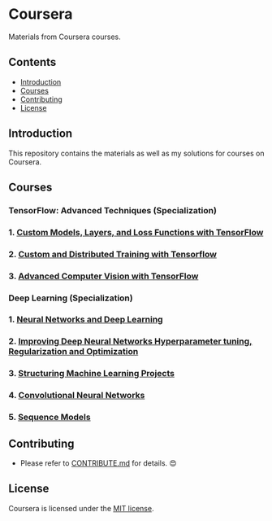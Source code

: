 # Coursera
Materials from Coursera courses.

## Contents
- [Introduction](#Introduction)
- [Courses](#Courses)
- [Contributing](#Contributing)
- [License](#License)

## Introduction
This repository contains the materials as well as my solutions for courses on Coursera.

## Courses
### TensorFlow: Advanced Techniques (Specialization)
### 1. [Custom Models, Layers, and Loss Functions with TensorFlow](https://github.com/y33-j3T/Coursera/tree/master/Custom%20Models%2C%20Layers%2C%20and%20Loss%20Functions%20with%20TensorFlow)
### 2. [Custom and Distributed Training with Tensorflow](https://github.com/y33-j3T/Coursera/tree/master/Custom%20and%20Distributed%20Training%20with%20Tensorflow)
### 3. [Advanced Computer Vision with TensorFlow](https://github.com/y33-j3T/Coursera/tree/master/Advanced%20Computer%20Vision%20with%20TensorFlow)

### Deep Learning (Specialization)
### 1. [Neural Networks and Deep Learning](https://github.com/y33-j3T/Coursera/tree/master/Neural%20Networks%20and%20Deep%20Learning)
### 2. [Improving Deep Neural Networks Hyperparameter tuning, Regularization and Optimization](https://github.com/y33-j3T/Coursera/tree/master/Improving%20Deep%20Neural%20Networks%20Hyperparameter%20tuning%2C%20Regularization%20and%20Optimization)
### 3. [Structuring Machine Learning Projects](https://github.com/y33-j3T/Coursera/tree/master/Structuring%20Machine%20Learning%20Projects)
### 4. [Convolutional Neural Networks](https://github.com/y33-j3T/Coursera/tree/master/Convolutional%20Neural%20Networks)
### 5. [Sequence Models](https://github.com/y33-j3T/Coursera/tree/master/Sequence%20Models)

## Contributing
- Please refer to [CONTRIBUTE.md](./CONTRIBUTE.md) for details. :heart_eyes:

## License
Coursera is licensed under the [MIT license](./LICENSE).
